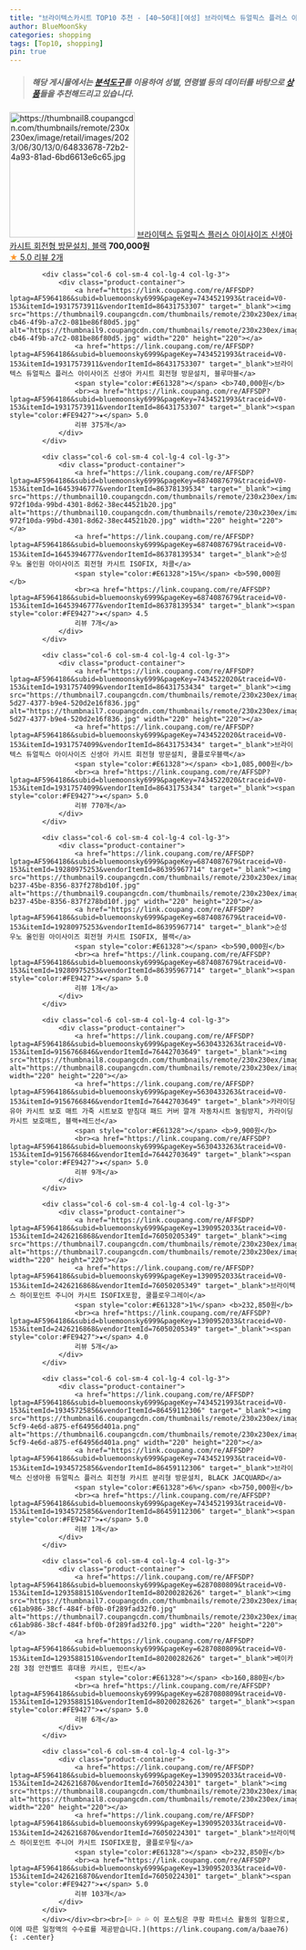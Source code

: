 ```yaml
---
title: "브라이텍스카시트 TOP10 추천 - [40~50대][여성] 브라이텍스 듀얼픽스 플러스 아이사이즈 신생아 카시트 회전형 방문설치, 블랙"
author: BlueMoonSky
categories: shopping
tags: [Top10, shopping]
pin: true
---
```


> ##### 해당 게시물에서는 [**분석도구**](https://itemscout.io/)를 이용하여 **성별**, **연령별** 등의 데이터를 바탕으로 [**상품**](https://link.coupang.com/a/baae76)들을 추천해드리고 있습니다.
<div class="container"><div class="row">
            <div class="col-6 col-sm-4 col-lg-4 col-lg-3">
                <div class="product-container">
                    <a href="https://link.coupang.com/re/AFFSDP?lptag=AF5964186&subid=bluemoonsky6999&pageKey=7434521993&traceid=V0-153&itemId=19317573917&vendorItemId=86431753331" target="_blank"><img src="https://thumbnail8.coupangcdn.com/thumbnails/remote/230x230ex/image/retail/images/2023/06/30/13/0/64833678-72b2-4a93-81ad-6bd6613e6c65.jpg" alt="https://thumbnail8.coupangcdn.com/thumbnails/remote/230x230ex/image/retail/images/2023/06/30/13/0/64833678-72b2-4a93-81ad-6bd6613e6c65.jpg" width="220" height="220"></a>
                    <a href="https://link.coupang.com/re/AFFSDP?lptag=AF5964186&subid=bluemoonsky6999&pageKey=7434521993&traceid=V0-153&itemId=19317573917&vendorItemId=86431753331" target="_blank">브라이텍스 듀얼픽스 플러스 아이사이즈 신생아 카시트 회전형 방문설치, 블랙</a>
                    <span style="color:#E61328"></span> <b>700,000원</b>
                    <br><a href="https://link.coupang.com/re/AFFSDP?lptag=AF5964186&subid=bluemoonsky6999&pageKey=7434521993&traceid=V0-153&itemId=19317573917&vendorItemId=86431753331" target="_blank"><span style="color:#FE9427">★</span> 5.0
                    리뷰 2개</a>
                </div>
            </div>
            
            <div class="col-6 col-sm-4 col-lg-4 col-lg-3">
                <div class="product-container">
                    <a href="https://link.coupang.com/re/AFFSDP?lptag=AF5964186&subid=bluemoonsky6999&pageKey=7434521993&traceid=V0-153&itemId=19317573911&vendorItemId=86431753307" target="_blank"><img src="https://thumbnail9.coupangcdn.com/thumbnails/remote/230x230ex/image/retail/images/2023/06/30/13/7/39807fbc-cb46-4f9b-a7c2-081be86f80d5.jpg" alt="https://thumbnail9.coupangcdn.com/thumbnails/remote/230x230ex/image/retail/images/2023/06/30/13/7/39807fbc-cb46-4f9b-a7c2-081be86f80d5.jpg" width="220" height="220"></a>
                    <a href="https://link.coupang.com/re/AFFSDP?lptag=AF5964186&subid=bluemoonsky6999&pageKey=7434521993&traceid=V0-153&itemId=19317573911&vendorItemId=86431753307" target="_blank">브라이텍스 듀얼픽스 플러스 아이사이즈 신생아 카시트 회전형 방문설치, 블루마블</a>
                    <span style="color:#E61328"></span> <b>740,000원</b>
                    <br><a href="https://link.coupang.com/re/AFFSDP?lptag=AF5964186&subid=bluemoonsky6999&pageKey=7434521993&traceid=V0-153&itemId=19317573911&vendorItemId=86431753307" target="_blank"><span style="color:#FE9427">★</span> 5.0
                    리뷰 375개</a>
                </div>
            </div>
            
            <div class="col-6 col-sm-4 col-lg-4 col-lg-3">
                <div class="product-container">
                    <a href="https://link.coupang.com/re/AFFSDP?lptag=AF5964186&subid=bluemoonsky6999&pageKey=6874087679&traceid=V0-153&itemId=16453946777&vendorItemId=86378139534" target="_blank"><img src="https://thumbnail10.coupangcdn.com/thumbnails/remote/230x230ex/image/retail/images/4289301105018730-972f10da-99bd-4301-8d62-38ec44521b20.jpg" alt="https://thumbnail10.coupangcdn.com/thumbnails/remote/230x230ex/image/retail/images/4289301105018730-972f10da-99bd-4301-8d62-38ec44521b20.jpg" width="220" height="220"></a>
                    <a href="https://link.coupang.com/re/AFFSDP?lptag=AF5964186&subid=bluemoonsky6999&pageKey=6874087679&traceid=V0-153&itemId=16453946777&vendorItemId=86378139534" target="_blank">순성 우노 올인원 아이사이즈 회전형 카시트 ISOFIX, 차콜</a>
                    <span style="color:#E61328">15%</span> <b>590,000원</b>
                    <br><a href="https://link.coupang.com/re/AFFSDP?lptag=AF5964186&subid=bluemoonsky6999&pageKey=6874087679&traceid=V0-153&itemId=16453946777&vendorItemId=86378139534" target="_blank"><span style="color:#FE9427">★</span> 4.5
                    리뷰 7개</a>
                </div>
            </div>
            
            <div class="col-6 col-sm-4 col-lg-4 col-lg-3">
                <div class="product-container">
                    <a href="https://link.coupang.com/re/AFFSDP?lptag=AF5964186&subid=bluemoonsky6999&pageKey=7434522020&traceid=V0-153&itemId=19317574099&vendorItemId=86431753434" target="_blank"><img src="https://thumbnail7.coupangcdn.com/thumbnails/remote/230x230ex/image/retail/images/2023/06/30/13/9/0deaba6b-5d27-4377-b9e4-520d2e16f836.jpg" alt="https://thumbnail7.coupangcdn.com/thumbnails/remote/230x230ex/image/retail/images/2023/06/30/13/9/0deaba6b-5d27-4377-b9e4-520d2e16f836.jpg" width="220" height="220"></a>
                    <a href="https://link.coupang.com/re/AFFSDP?lptag=AF5964186&subid=bluemoonsky6999&pageKey=7434522020&traceid=V0-153&itemId=19317574099&vendorItemId=86431753434" target="_blank">브라이텍스 듀얼픽스 아이사이즈 신생아 카시트 회전형 방문설치, 쿨플로우블랙</a>
                    <span style="color:#E61328"></span> <b>1,085,000원</b>
                    <br><a href="https://link.coupang.com/re/AFFSDP?lptag=AF5964186&subid=bluemoonsky6999&pageKey=7434522020&traceid=V0-153&itemId=19317574099&vendorItemId=86431753434" target="_blank"><span style="color:#FE9427">★</span> 5.0
                    리뷰 770개</a>
                </div>
            </div>
            
            <div class="col-6 col-sm-4 col-lg-4 col-lg-3">
                <div class="product-container">
                    <a href="https://link.coupang.com/re/AFFSDP?lptag=AF5964186&subid=bluemoonsky6999&pageKey=6874087679&traceid=V0-153&itemId=19280975253&vendorItemId=86395967714" target="_blank"><img src="https://thumbnail9.coupangcdn.com/thumbnails/remote/230x230ex/image/retail/images/2023/06/27/9/5/05f101b0-b237-45be-8356-837f278bd10f.jpg" alt="https://thumbnail9.coupangcdn.com/thumbnails/remote/230x230ex/image/retail/images/2023/06/27/9/5/05f101b0-b237-45be-8356-837f278bd10f.jpg" width="220" height="220"></a>
                    <a href="https://link.coupang.com/re/AFFSDP?lptag=AF5964186&subid=bluemoonsky6999&pageKey=6874087679&traceid=V0-153&itemId=19280975253&vendorItemId=86395967714" target="_blank">순성 우노 올인원 아이사이즈 회전형 카시트 ISOFIX, 블랙</a>
                    <span style="color:#E61328"></span> <b>590,000원</b>
                    <br><a href="https://link.coupang.com/re/AFFSDP?lptag=AF5964186&subid=bluemoonsky6999&pageKey=6874087679&traceid=V0-153&itemId=19280975253&vendorItemId=86395967714" target="_blank"><span style="color:#FE9427">★</span> 5.0
                    리뷰 1개</a>
                </div>
            </div>
            
            <div class="col-6 col-sm-4 col-lg-4 col-lg-3">
                <div class="product-container">
                    <a href="https://link.coupang.com/re/AFFSDP?lptag=AF5964186&subid=bluemoonsky6999&pageKey=5630433263&traceid=V0-153&itemId=9156766846&vendorItemId=76442703649" target="_blank"><img src="https://thumbnail8.coupangcdn.com/thumbnails/remote/230x230ex/image/vendor_inventory/bc38/c8b9bfc2571e5d807fb9045fbbeaada0e1a997bbb891364c9d470f14ca38.jpg" alt="https://thumbnail8.coupangcdn.com/thumbnails/remote/230x230ex/image/vendor_inventory/bc38/c8b9bfc2571e5d807fb9045fbbeaada0e1a997bbb891364c9d470f14ca38.jpg" width="220" height="220"></a>
                    <a href="https://link.coupang.com/re/AFFSDP?lptag=AF5964186&subid=bluemoonsky6999&pageKey=5630433263&traceid=V0-153&itemId=9156766846&vendorItemId=76442703649" target="_blank">카라이딩 유아 카시트 보호 매트 가죽 시트보호 받침대 패드 커버 깔개 자동차시트 눌림방지, 카라이딩 카시트 보호매트, 블랙+레드선</a>
                    <span style="color:#E61328"></span> <b>9,900원</b>
                    <br><a href="https://link.coupang.com/re/AFFSDP?lptag=AF5964186&subid=bluemoonsky6999&pageKey=5630433263&traceid=V0-153&itemId=9156766846&vendorItemId=76442703649" target="_blank"><span style="color:#FE9427">★</span> 5.0
                    리뷰 9개</a>
                </div>
            </div>
            
            <div class="col-6 col-sm-4 col-lg-4 col-lg-3">
                <div class="product-container">
                    <a href="https://link.coupang.com/re/AFFSDP?lptag=AF5964186&subid=bluemoonsky6999&pageKey=1390952033&traceid=V0-153&itemId=2426216868&vendorItemId=76050205349" target="_blank"><img src="https://thumbnail7.coupangcdn.com/thumbnails/remote/230x230ex/image/vendor_inventory/597e/1326fddbccd575465ac4c3c86daf4d9612e2f20221393063dfa3358caa43.jpg" alt="https://thumbnail7.coupangcdn.com/thumbnails/remote/230x230ex/image/vendor_inventory/597e/1326fddbccd575465ac4c3c86daf4d9612e2f20221393063dfa3358caa43.jpg" width="220" height="220"></a>
                    <a href="https://link.coupang.com/re/AFFSDP?lptag=AF5964186&subid=bluemoonsky6999&pageKey=1390952033&traceid=V0-153&itemId=2426216868&vendorItemId=76050205349" target="_blank">브라이텍스 하이포인트 주니어 카시트 ISOFIX포함, 쿨플로우그레이</a>
                    <span style="color:#E61328">1%</span> <b>232,850원</b>
                    <br><a href="https://link.coupang.com/re/AFFSDP?lptag=AF5964186&subid=bluemoonsky6999&pageKey=1390952033&traceid=V0-153&itemId=2426216868&vendorItemId=76050205349" target="_blank"><span style="color:#FE9427">★</span> 4.0
                    리뷰 5개</a>
                </div>
            </div>
            
            <div class="col-6 col-sm-4 col-lg-4 col-lg-3">
                <div class="product-container">
                    <a href="https://link.coupang.com/re/AFFSDP?lptag=AF5964186&subid=bluemoonsky6999&pageKey=7434521993&traceid=V0-153&itemId=19345725856&vendorItemId=86459112306" target="_blank"><img src="https://thumbnail6.coupangcdn.com/thumbnails/remote/230x230ex/image/retail/images/2023/07/03/16/8/7a167abb-5cf9-4e6d-a875-ef64956d401a.png" alt="https://thumbnail6.coupangcdn.com/thumbnails/remote/230x230ex/image/retail/images/2023/07/03/16/8/7a167abb-5cf9-4e6d-a875-ef64956d401a.png" width="220" height="220"></a>
                    <a href="https://link.coupang.com/re/AFFSDP?lptag=AF5964186&subid=bluemoonsky6999&pageKey=7434521993&traceid=V0-153&itemId=19345725856&vendorItemId=86459112306" target="_blank">브라이텍스 신생아용 듀얼픽스 플러스 회전형 카시트 분리형 방문설치, BLACK JACQUARD</a>
                    <span style="color:#E61328">6%</span> <b>750,000원</b>
                    <br><a href="https://link.coupang.com/re/AFFSDP?lptag=AF5964186&subid=bluemoonsky6999&pageKey=7434521993&traceid=V0-153&itemId=19345725856&vendorItemId=86459112306" target="_blank"><span style="color:#FE9427">★</span> 5.0
                    리뷰 1개</a>
                </div>
            </div>
            
            <div class="col-6 col-sm-4 col-lg-4 col-lg-3">
                <div class="product-container">
                    <a href="https://link.coupang.com/re/AFFSDP?lptag=AF5964186&subid=bluemoonsky6999&pageKey=6287080809&traceid=V0-153&itemId=12935881510&vendorItemId=80200282626" target="_blank"><img src="https://thumbnail7.coupangcdn.com/thumbnails/remote/230x230ex/image/retail/images/7208443217254602-c61ab986-38cf-484f-bf0b-0f289fad32f0.jpg" alt="https://thumbnail7.coupangcdn.com/thumbnails/remote/230x230ex/image/retail/images/7208443217254602-c61ab986-38cf-484f-bf0b-0f289fad32f0.jpg" width="220" height="220"></a>
                    <a href="https://link.coupang.com/re/AFFSDP?lptag=AF5964186&subid=bluemoonsky6999&pageKey=6287080809&traceid=V0-153&itemId=12935881510&vendorItemId=80200282626" target="_blank">베이카 2점 3점 안전벨트 휴대용 카시트, 민트</a>
                    <span style="color:#E61328"></span> <b>160,880원</b>
                    <br><a href="https://link.coupang.com/re/AFFSDP?lptag=AF5964186&subid=bluemoonsky6999&pageKey=6287080809&traceid=V0-153&itemId=12935881510&vendorItemId=80200282626" target="_blank"><span style="color:#FE9427">★</span> 5.0
                    리뷰 6개</a>
                </div>
            </div>
            
            <div class="col-6 col-sm-4 col-lg-4 col-lg-3">
                <div class="product-container">
                    <a href="https://link.coupang.com/re/AFFSDP?lptag=AF5964186&subid=bluemoonsky6999&pageKey=1390952033&traceid=V0-153&itemId=2426216870&vendorItemId=76050224301" target="_blank"><img src="https://thumbnail8.coupangcdn.com/thumbnails/remote/230x230ex/image/vendor_inventory/0457/f3a77e98894e57f281b19103fb4431e3401ad2b8f3aeae9ca3620d46d61f.jpg" alt="https://thumbnail8.coupangcdn.com/thumbnails/remote/230x230ex/image/vendor_inventory/0457/f3a77e98894e57f281b19103fb4431e3401ad2b8f3aeae9ca3620d46d61f.jpg" width="220" height="220"></a>
                    <a href="https://link.coupang.com/re/AFFSDP?lptag=AF5964186&subid=bluemoonsky6999&pageKey=1390952033&traceid=V0-153&itemId=2426216870&vendorItemId=76050224301" target="_blank">브라이텍스 하이포인트 주니어 카시트 ISOFIX포함, 쿨플로우틸</a>
                    <span style="color:#E61328"></span> <b>232,850원</b>
                    <br><a href="https://link.coupang.com/re/AFFSDP?lptag=AF5964186&subid=bluemoonsky6999&pageKey=1390952033&traceid=V0-153&itemId=2426216870&vendorItemId=76050224301" target="_blank"><span style="color:#FE9427">★</span> 5.0
                    리뷰 103개</a>
                </div>
            </div>
            </div></div><br><br>[💦 💦 💦 이 포스팅은 쿠팡 파트너스 활동의 일환으로, 이에 따른 일정액의 수수료를 제공받습니다.](https://link.coupang.com/a/baae76){: .center}